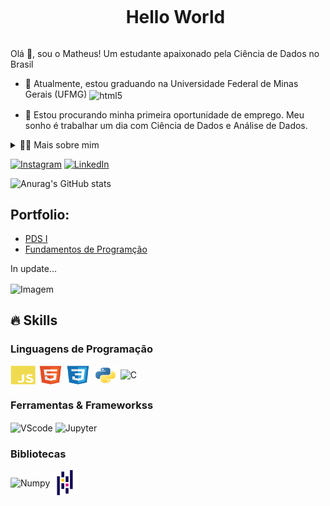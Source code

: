 <!--título-->
<div id="user-content-toc">
  <ul align="center">
    <summary><h1 style="display: inline-block">Hello World</h1></summary>
</div>

<!-- Presentation -->
<p>
  Olá 👋, sou o Matheus! Um estudante apaixonado pela Ciência de Dados no Brasil
  
  - 🌱 Atualmente, estou graduando na Universidade Federal de Minas Gerais (UFMG) <img align="center" alt="html5" src="https://upload.wikimedia.org/wikipedia/commons/b/b5/Logo_UFMG.jpg" width="50" />

  - 🔭 Estou procurando minha primeira oportunidade de emprego. Meu sonho é trabalhar um dia com Ciência de Dados e Análise de Dados.
</p>

<!-- Dropdown -->
<details>
  <summary>👨‍💻 Mais sobre mim</summary>

  - 💬 Tenho 19 anos, atualmente moro no Brasil. Tenho fluência intermediária em inglês e tenho experiência com SQL, Python, Análise de Dados e Visualização de Dados.

  - ⚡ Meus hobbies favoritos são estudar dados, compilar gráficos, analisar estudos e pesquisas científicas, ler livros históricos, políticos, econômicos e religiosos, e assistir a bons filmes - especialmente franquias clássicas e consagradas. E, claro, nunca nego a oportunidade de me reunir e socializar com meus amigos próximos!
  - Na minha opinião, quanto mais conhecimento adquirimos, mais eficiente a Ciência de Dados é como uma ferramenta que nos fornece uma compreensão ampla do mundo em que vivemos. Dados, quando bem usados, têm o poder fantástico de contar a verdadeira história por trás do universo, da sociedade humana e de nós mesmos, como indivíduos.
</details>

<!-- Links -->
[![Instagram](https://img.shields.io/badge/Instagram-E4405F?style=for-the-badge&logo=instagram&logoColor=white)](https://www.instagram.com/matheussoares77_/)
[![LinkedIn](https://img.shields.io/badge/LinkedIn-0077B5?style=for-the-badge&logo=linkedin&logoColor=white)](https://www.linkedin.com/in/matheus-soares-7b89a4233/)

<!-- GithubStats -->
![Anurag's GitHub stats](https://github-readme-stats.vercel.app/api?username=VariableMath&show_icons=true&theme=nord)

<!-- Portfolio -->
## Portfolio:
- [PDS I](https://github.com/VariableMath/PDS-I)
- [Fundamentos de Programção](https://github.com/VariableMath/Programming-Fundamentals)
  
In update...

<!-- GIF -->
<p align="left">
  <img align="center" src="https://github.com/VariableMath/variablemath/blob/VariableMath/tokyonight.gif?raw=true" alt="Imagem">
</p>

## 🔥 Skills
<!-- Skills: Linguagens de Programação -->
  <div style="flex-basis: 48%;">
    <h3>Linguagens de Programação</h3>
    <img align="center" alt="Js" height="30" width="40" src="https://raw.githubusercontent.com/devicons/devicon/master/icons/javascript/javascript-plain.svg">
    <img align="center" alt="HTML" height="30" width="40" src="https://raw.githubusercontent.com/devicons/devicon/master/icons/html5/html5-original.svg">
    <img align="center" alt="CSS" height="30" width="40" src="https://raw.githubusercontent.com/devicons/devicon/master/icons/css3/css3-original.svg">
    <img align="center" alt="Python" height="30" width="40" src="https://raw.githubusercontent.com/devicons/devicon/master/icons/python/python-original.svg">
    <img align="center" alt="C" height="30" width="40" src="https://cdn.jsdelivr.net/gh/devicons/devicon/icons/c/c-original.svg">
  </div>
  
  <!-- Skills: Ferramentas & Frameworks -->
  <div style="flex-basis: 48%;">
    <h3>Ferramentas & Frameworkss</h3>
    <img align="center" alt="VScode" height="30" width="40" src="https://cdn.jsdelivr.net/gh/devicons/devicon/icons/vscode/vscode-original.svg">
    <img align="center" alt="Jupyter" height="30" width="40" src="https://cdn.jsdelivr.net/gh/devicons/devicon/icons/jupyter/jupyter-original.svg">
  </div>
  
  <!-- Skills: Bibliotecas -->
  <div style="flex-basis: 48%;">
    <h3>Bibliotecas</h3>
    <img align="center" alt="Numpy" height="30" width="40" src="https://cdn.jsdelivr.net/gh/devicons/devicon/icons/numpy/numpy-original.svg">
    <img align="center" alt="Pandas" src="https://raw.githubusercontent.com/devicons/devicon/2ae2a900d2f041da66e950e4d48052658d850630/icons/pandas/pandas-original.svg" alt="pandas" width="40" height="40"/>
  </div>
